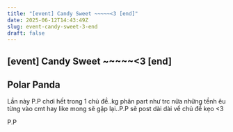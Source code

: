 ```yaml
---
title: "[event] Candy Sweet ~~~~~<3 [end]"
date: 2025-06-12T14:43:49Z
slug: event-candy-sweet-3-end
draft: false
---
```


## [event] Candy Sweet ~~~~~<3 [end]

## Polar Panda

Lần này P.P chơi hết trong 1 chủ đề..kg phân part như trc nữa  những tềnh êu từng vào cmt hay like mong sẽ gặp lại..P.P sẽ post dài dài về chủ đề kẹo <3
 

 

 

 

 

 

 
P.P